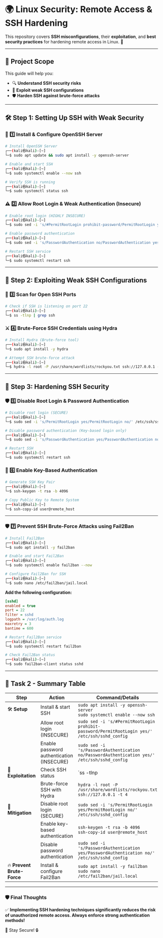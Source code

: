 # 🌍 Linux Security: Remote Access & SSH Hardening

This repository covers **SSH misconfigurations**, their **exploitation**, and **best security practices** for hardening remote access in Linux. 🚀

---

## 🎯 Project Scope
This guide will help you:
- 🔍 **Understand SSH security risks**
- 🚨 **Exploit weak SSH configurations**
- 🛡 **Harden SSH against brute-force attacks**

---

## 🛠️ Step 1: Setting Up SSH with Weak Security

### 📌 **1️⃣ Install & Configure OpenSSH Server**
```bash
# Install OpenSSH Server
┌──(kali㉿kali)-[~]
└─$ sudo apt update && sudo apt install -y openssh-server

# Enable and start SSH
┌──(kali㉿kali)-[~]
└─$ sudo systemctl enable --now ssh

# Verify SSH is running
┌──(kali㉿kali)-[~]
└─$ sudo systemctl status ssh
```

### ⚠️ **2️⃣ Allow Root Login & Weak Authentication (Insecure)**
```bash
# Enable root login (HIGHLY INSECURE)
┌──(kali㉿kali)-[~]
└─$ sudo sed -i 's/#PermitRootLogin prohibit-password/PermitRootLogin yes/' /etc/ssh/sshd_config

# Enable password authentication
┌──(kali㉿kali)-[~]
└─$ sudo sed -i 's/PasswordAuthentication no/PasswordAuthentication yes/' /etc/ssh/sshd_config

# Restart SSH service
┌──(kali㉿kali)-[~]
└─$ sudo systemctl restart ssh
```

---

## 🚀 Step 2: Exploiting Weak SSH Configurations

### 🔎 **3️⃣ Scan for Open SSH Ports**
```bash
# Check if SSH is listening on port 22
┌──(kali㉿kali)-[~]
└─$ ss -tlnp | grep ssh
```

### ⚔ **4️⃣ Brute-Force SSH Credentials using Hydra**
```bash
# Install Hydra (Brute-force tool)
┌──(kali㉿kali)-[~]
└─$ sudo apt install -y hydra

# Attempt SSH brute-force attack
┌──(kali㉿kali)-[~]
└─$ hydra -l root -P /usr/share/wordlists/rockyou.txt ssh://127.0.0.1 -t 4
```

---

## 🔐 Step 3: Hardening SSH Security

### 🛡 **5️⃣ Disable Root Login & Password Authentication**
```bash
# Disable root login (SECURE)
┌──(kali㉿kali)-[~]
└─$ sudo sed -i 's/PermitRootLogin yes/PermitRootLogin no/' /etc/ssh/sshd_config

# Disable password authentication (Key-based login only)
┌──(kali㉿kali)-[~]
└─$ sudo sed -i 's/PasswordAuthentication yes/PasswordAuthentication no/' /etc/ssh/sshd_config

# Restart SSH
┌──(kali㉿kali)-[~]
└─$ sudo systemctl restart ssh
```

### 🔑 **6️⃣ Enable Key-Based Authentication**
```bash
# Generate SSH Key Pair
┌──(kali㉿kali)-[~]
└─$ ssh-keygen -t rsa -b 4096

# Copy Public Key to Remote System
┌──(kali㉿kali)-[~]
└─$ ssh-copy-id user@remote_host
```

---

### 🛡 **7️⃣ Prevent SSH Brute-Force Attacks using Fail2Ban**
```bash
# Install Fail2Ban
┌──(kali㉿kali)-[~]
└─$ sudo apt install -y fail2ban

# Enable and start Fail2Ban
┌──(kali㉿kali)-[~]
└─$ sudo systemctl enable fail2ban --now

# Configure Fail2Ban for SSH
┌──(kali㉿kali)-[~]
└─$ sudo nano /etc/fail2ban/jail.local
```
**Add the following configuration:**
```ini
[sshd]
enabled = true
port = 22
filter = sshd
logpath = /var/log/auth.log
maxretry = 3
bantime = 600
```
```bash
# Restart Fail2Ban service
┌──(kali㉿kali)-[~]
└─$ sudo systemctl restart fail2ban

# Check Fail2Ban status
┌──(kali㉿kali)-[~]
└─$ sudo fail2ban-client status sshd
```

---

## 📌 Task 2 - Summary Table

| **Step**  | **Action** | **Command/Details** |
|-----------|--------------------------------|-----------------------------|
| 🛠 **Setup** | Install & start SSH | `sudo apt install -y openssh-server` <br> `sudo systemctl enable --now ssh` |
| | Allow root login (INSECURE) | `sudo sed -i 's/#PermitRootLogin prohibit-password/PermitRootLogin yes/' /etc/ssh/sshd_config` |
| | Enable password authentication (INSECURE) | `sudo sed -i 's/PasswordAuthentication no/PasswordAuthentication yes/' /etc/ssh/sshd_config` |
| 🚀 **Exploitation** | Check SSH status | `ss -tlnp | grep ssh` |
| | Brute-force SSH with Hydra | `hydra -l root -P /usr/share/wordlists/rockyou.txt ssh://127.0.0.1 -t 4` |
| 🔐 **Mitigation** | Disable root login (SECURE) | `sudo sed -i 's/PermitRootLogin yes/PermitRootLogin no/' /etc/ssh/sshd_config` |
| | Enable key-based authentication | `ssh-keygen -t rsa -b 4096` <br> `ssh-copy-id user@remote_host` |
| | Disable password authentication | `sudo sed -i 's/PasswordAuthentication yes/PasswordAuthentication no/' /etc/ssh/sshd_config` |
| 🔥 **Prevent Brute-Force** | Install & configure Fail2Ban | `sudo apt install -y fail2ban` <br> `sudo nano /etc/fail2ban/jail.local` |

---

### 🛡 **Final Thoughts**
✅ **Implementing SSH hardening techniques significantly reduces the risk of unauthorized remote access. Always enforce strong authentication methods!**

🚀 Stay Secure! 🔒
